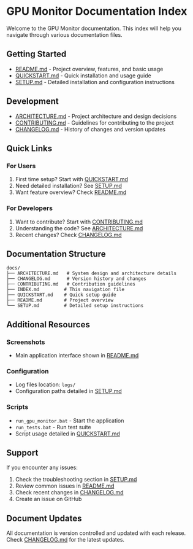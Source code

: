 # GPU Monitor Documentation Index

Welcome to the GPU Monitor documentation. This index will help you navigate through various documentation files.

## Getting Started

- [README.md](README.md) - Project overview, features, and basic usage
- [QUICKSTART.md](QUICKSTART.md) - Quick installation and usage guide
- [SETUP.md](SETUP.md) - Detailed installation and configuration instructions

## Development

- [ARCHITECTURE.md](ARCHITECTURE.md) - Project architecture and design decisions
- [CONTRIBUTING.md](CONTRIBUTING.md) - Guidelines for contributing to the project
- [CHANGELOG.md](CHANGELOG.md) - History of changes and version updates

## Quick Links

### For Users

1. First time setup? Start with [QUICKSTART.md](QUICKSTART.md)
2. Need detailed installation? See [SETUP.md](SETUP.md)
3. Want feature overview? Check [README.md](README.md)

### For Developers

1. Want to contribute? Start with [CONTRIBUTING.md](CONTRIBUTING.md)
2. Understanding the code? See [ARCHITECTURE.md](ARCHITECTURE.md)
3. Recent changes? Check [CHANGELOG.md](CHANGELOG.md)

## Documentation Structure

```directory
docs/
├── ARCHITECTURE.md   # System design and architecture details
├── CHANGELOG.md      # Version history and changes
├── CONTRIBUTING.md   # Contribution guidelines
├── INDEX.md         # This navigation file
├── QUICKSTART.md    # Quick setup guide
├── README.md        # Project overview
└── SETUP.md         # Detailed setup instructions
```

## Additional Resources

### Screenshots

- Main application interface shown in [README.md](README.md)

### Configuration

- Log files location: `logs/`
- Configuration paths detailed in [SETUP.md](SETUP.md)

### Scripts

- `run_gpu_monitor.bat` - Start the application
- `run_tests.bat` - Run test suite
- Script usage detailed in [QUICKSTART.md](QUICKSTART.md)

## Support

If you encounter any issues:

1. Check the troubleshooting section in [SETUP.md](SETUP.md)
2. Review common issues in [README.md](README.md)
3. Check recent changes in [CHANGELOG.md](CHANGELOG.md)
4. Create an issue on GitHub

## Document Updates

All documentation is version controlled and updated with each release. Check [CHANGELOG.md](CHANGELOG.md) for the latest updates.
